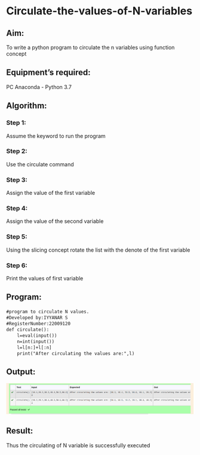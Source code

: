 # Circulate-the-values-of-N-variables
## Aim:
To write a python program to circulate the n variables using function concept
## Equipment’s required:
PC
Anaconda - Python 3.7
## Algorithm: 
### Step 1: 
Assume the keyword to run the program
### Step 2: 
Use the circulate command 
### Step 3: 
Assign the value of the first variable
### Step 4: 
Assign the value of the second variable
### Step 5: 
Using the slicing concept rotate the list with the denote of the first variable
### Step 6: 
Print the values of first variable

## Program:
```
#program to circulate N values.
#Developed by:IYYANAR S
#RegisterNumber:22009120
def circulate():
    l=eval(input())
    n=int(input())
    l=l[n:]+l[:n]
    print("After circulating the values are:",l)
```
## Output:
![OUTPUT](./Circulate%20N%20Variable.png)

## Result:
Thus the circulating of N variable is successfully executed